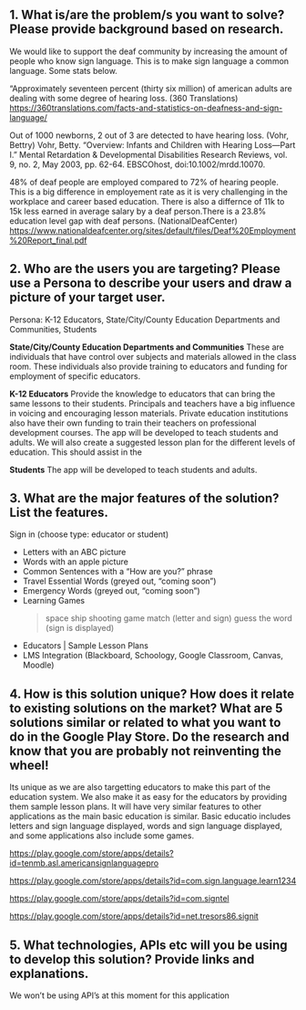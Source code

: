 ## 1. What is/are the problem/s you want to solve? Please provide background based on research.

We would like to support the deaf community by increasing the amount of people who know sign language. This is to make sign language a common language. Some stats below.

“Approximately seventeen percent (thirty six million) of american adults are dealing with some degree of hearing loss. (360 Translations)
https://360translations.com/facts-and-statistics-on-deafness-and-sign-language/

Out of 1000 newborns, 2 out of 3 are detected to have hearing loss. (Vohr, Bettry)
Vohr, Betty. “Overview: Infants and Children with Hearing Loss—Part I.” Mental Retardation & Developmental Disabilities Research Reviews, vol. 9, no. 2, May 2003, pp. 62-64. EBSCOhost, doi:10.1002/mrdd.10070.

48% of deaf people are employed compared to 72% of hearing people. This is a big difference in employement rate as it is very challenging in the workplace and career based education. There is also a differnce of 11k to 15k less earned in average salary by a deaf person.There is a 23.8% education level gap with deaf persons. (NationalDeafCenter)
https://www.nationaldeafcenter.org/sites/default/files/Deaf%20Employment%20Report_final.pdf


## 2. Who are the users you are targeting? Please use a Persona to describe your users and draw a picture of your target user.

Persona: K-12 Educators, State/City/County Education Departments and Communities, Students

**State/City/County Education Departments and Communities**
These are individuals that have control over subjects and materials allowed in the class room. These individuals also provide training to educators and funding for employment of specific educators.

**K-12 Educators**
Provide the knowledge to educators that can bring the same lessons to their students. Principals and teachers have a big influence in voicing and encouraging lesson materials. Private education institutions also have their own funding to train their teachers on professional development courses. The app will be developed to teach students and adults. We will also create a suggested lesson plan for the different levels of education. This should assist in the

**Students**
The app will be developed to teach students and adults.


## 3. What are the major features of the solution? List the features.

Sign in (choose type: educator or student)

- Letters with an ABC picture
- Words with an apple picture
- Common Sentences with a “How are you?” phrase
- Travel Essential Words (greyed out, “coming soon”)
- Emergency Words (greyed out, “coming soon”)
- Learning Games
    > space ship shooting game
    > match (letter and sign)
    > guess the word (sign is displayed)
- Educators | Sample Lesson Plans
- LMS Integration (Blackboard, Schoology, Google Classroom, Canvas, Moodle)

## 4. How is this solution unique? How does it relate to existing solutions on the market? What are 5 solutions similar or related to what you want to do in the Google Play Store. Do the research and know that you are probably not reinventing the wheel!

Its unique as we are also targetting educators to make this part of the education system. We also make it as easy for the educators by providing them sample lesson plans. It will have very similar features to other applications as the main basic education is similar. Basic educatio includes letters and sign language displayed, words and sign language displayed, and some applications also include some games.

https://play.google.com/store/apps/details?id=tenmb.asl.americansignlanguagepro

https://play.google.com/store/apps/details?id=com.sign.language.learn1234

https://play.google.com/store/apps/details?id=com.signtel

https://play.google.com/store/apps/details?id=net.tresors86.signit


## 5. What technologies, APIs etc will you be using to develop this solution? Provide links and explanations.

We won’t be using API’s at this moment for this application
